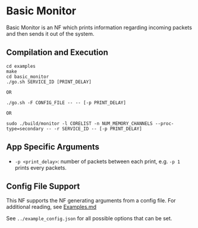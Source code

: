 Basic Monitor
==
Basic Monitor is an NF which prints information regarding incoming packets and then sends it out of the system.

Compilation and Execution
--
```
cd examples
make
cd basic_monitor
./go.sh SERVICE_ID [PRINT_DELAY]

OR

./go.sh -F CONFIG_FILE -- -- [-p PRINT_DELAY]

OR

sudo ./build/monitor -l CORELIST -n NUM_MEMORY_CHANNELS --proc-type=secondary -- -r SERVICE_ID -- [-p PRINT_DELAY]
```

App Specific Arguments
--
  - `-p <print_delay>`: number of packets between each print, e.g. `-p 1` prints every packets.

Config File Support
--
This NF supports the NF generating arguments from a config file. For
additional reading, see [Examples.md](../../docs/Examples.md)

See `../example_config.json` for all possible options that can be set.
